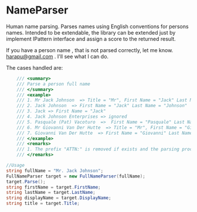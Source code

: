NameParser
====
Human name parsing. Parses names using English conventions for persons names. 
Intended to be extendable, the library can be extended just by implement IPattern interface and assign a score to the returned result.

If you have a person name , that is not parsed correctly, let me know. harapu@gmail.com  . I'll see what I can do.

The cases handled are:
```csharp
    /// <summary>
    /// Parse a person full name 
    /// </summary>
    /// <example>
    /// 1. Mr Jack Johnson  => Title = "Mr", First Name = "Jack" Last Name = "Johnson"
    /// 2. Jack Johnson  => First Name = "Jack" Last Name = "Johnson"
    /// 3. Jack => First Name = "Jack"
    /// 4. Jack Johnson Enterprises => ignored
    /// 5. Pasquale (Pat) Vacoturo  =>  First Name = "Pasquale" Last Name = "Vacoturo" Nickname = Pat 
    /// 6. Mr Giovanni Van Der Hutte  => Title = "Mr", First Name = "Giovanni" Last Name = "Van Der Hutte"
    /// 7. Giovanni Van Der Hutte  => First Name = "Giovanni" Last Name = "Van Der Hutte"
    /// </example>
    /// <remarks>
    /// 1. The prefix "ATTN:" is removed if exists and the parsing proceeds on the new string
    /// </remarks>
```

```csharp
//Usage
string fullName = "Mr. Jack Johnson"; 
FullNameParser target = new FullNameParser(fullName); 
target.Parse();
string firstName = target.FirstName;
string lastName = target.LastName;
string displayName = target.DisplayName;
string title = target.Title;

```



